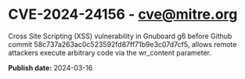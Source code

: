 # CVE-2024-24156 - cve@mitre.org

Cross Site Scripting (XSS) vulnerability in Gnuboard g6 before Github commit 58c737a263ac0c523592fd87ff71b9e3c07d7cf5, allows remote attackers execute arbitrary code via the wr_content parameter.

**Publish date:** 2024-03-16
